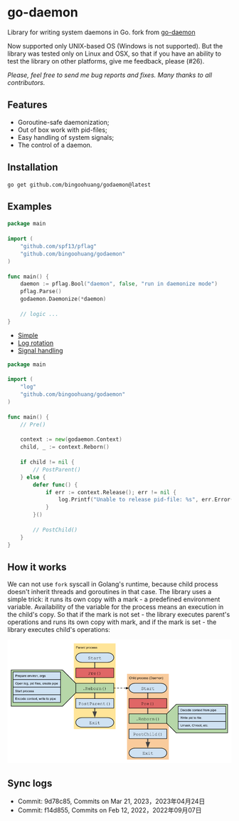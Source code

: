 # go-daemon

Library for writing system daemons in Go. fork from [go-daemon](https://github.com/sevlyar/go-daemon)

Now supported only UNIX-based OS (Windows is not supported). But the library was tested only on Linux
and OSX, so that if you have an ability to test the library on other platforms, give me feedback, please (#26).

*Please, feel free to send me bug reports and fixes. Many thanks to all contributors.*

## Features

* Goroutine-safe daemonization;
* Out of box work with pid-files;
* Easy handling of system signals;
* The control of a daemon.

## Installation

	go get github.com/bingoohuang/godaemon@latest

## Examples

```go
package main

import (
	"github.com/spf13/pflag"
	"github.com/bingoohuang/godaemon"
)

func main() {
	daemon := pflag.Bool("daemon", false, "run in daemonize mode")
	pflag.Parse()
	godaemon.Daemonize(*daemon)

	// logic ...
}

```

* [Simple](cmd/gd-simple/)
* [Log rotation](cmd/gd-log-rotation/)
* [Signal handling](cmd/gd-signal-handling/)

```go
package main

import (
	"log"
	"github.com/bingoohuang/godaemon"
)

func main() {
	// Pre()

	context := new(godaemon.Context)
	child, _ := context.Reborn()

	if child != nil {
		// PostParent()
	} else {
		defer func() {
			if err := context.Release(); err != nil {
				log.Printf("Unable to release pid-file: %s", err.Error())
			}
		}()

		// PostChild()
	}
}
```

## How it works

We can not use `fork` syscall in Golang's runtime, because child process doesn't inherit
threads and goroutines in that case. The library uses a simple trick: it runs its own copy with
a mark - a predefined environment variable. Availability of the variable for the process means
an execution in the child's copy. So that if the mark is not set - the library executes
parent's operations and runs its own copy with mark, and if the mark is set - the library
executes child's operations:

![](img/idea.png)

## Sync logs

- Commit: 9d78c85, Commits on Mar 21, 2023，2023年04月24日
- Commit: f14d855, Commits on Feb 12, 2022，2022年09月07日
